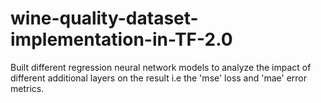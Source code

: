 # wine-quality-dataset-implementation-in-TF-2.0
Built different regression neural network models to analyze the impact of different additional layers on the result i.e the 'mse' loss and 'mae' error metrics.
